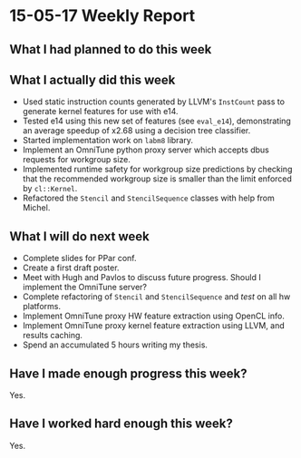 # 15-05-17 Weekly Report

## What I had planned to do this week

## What I actually did this week

* Used static instruction counts generated by LLVM's `InstCount` pass
  to generate kernel features for use with e14.
* Tested e14 using this new set of features (see `eval_e14`),
  demonstrating an average speedup of x2.68 using a decision tree
  classifier.
* Started implementation work on `labm8` library.
* Implement an OmniTune python proxy server which accepts dbus
  requests for workgroup size.
* Implemented runtime safety for workgroup size predictions by
  checking that the recommended workgroup size is smaller than the
  limit enforced by `cl::Kernel`.
* Refactored the `Stencil` and `StencilSequence` classes with help
  from Michel.

## What I will do next week

* Complete slides for PPar conf.
* Create a first draft poster.
* Meet with Hugh and Pavlos to discuss future progress. Should I
  implement the OmniTune server?
* Complete refactoring of `Stencil` and `StencilSequence` and *test*
  on all hw platforms.
* Implement OmniTune proxy HW feature extraction using OpenCL info.
* Implement OmniTune proxy kernel feature extraction using LLVM, and
  results caching.
* Spend an accumulated 5 hours writing my thesis.

## Have I made enough progress this week?
Yes.

## Have I worked hard enough this week?
Yes.
